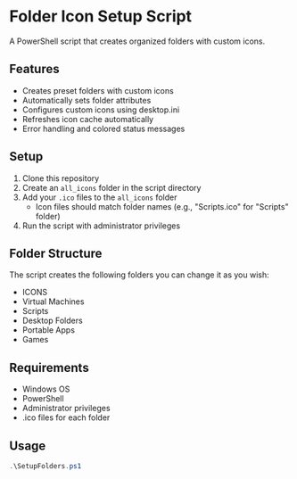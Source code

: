 # Folder Icon Setup Script

A PowerShell script that creates organized folders with custom icons.

## Features
- Creates preset folders with custom icons
- Automatically sets folder attributes
- Configures custom icons using desktop.ini
- Refreshes icon cache automatically
- Error handling and colored status messages

## Setup
1. Clone this repository
2. Create an `all_icons` folder in the script directory
3. Add your `.ico` files to the `all_icons` folder
   - Icon files should match folder names (e.g., "Scripts.ico" for "Scripts" folder)
4. Run the script with administrator privileges

## Folder Structure
The script creates the following folders you can change it as you wish:
- ICONS
- Virtual Machines
- Scripts
- Desktop Folders
- Portable Apps
- Games

## Requirements
- Windows OS
- PowerShell
- Administrator privileges
- .ico files for each folder

## Usage
```powershell
.\SetupFolders.ps1
